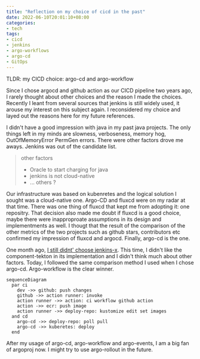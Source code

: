 ```yaml
---
title: "Reflection on my choice of cicd in the past"
date: 2022-06-10T20:01:10+08:00
categories:
- tech
tags:
- cicd
- jenkins
- argo-workflows
- argo-cd
- GitOps
---
```


TLDR:  my CICD choice: argo-cd and argo-workflow

Since I chose argocd and github action as our CICD pipeline two years ago, I rarely thought about other choices and the reason I made the choices. Recently I leant from several sources that jenkins is still widely used, it arouse my interest on this subject again. I reconsidered my choice and layed out the reasons here for my future references.

I didn't have a good impression with java in my past java projects. The only things left in my minds are slowness, verboseness, memory hog, OutOfMemoryError PermGen errors. There were other factors drove me aways. Jenkins was out of the candidate list.

> other factors
> * Oracle to start charging for java
> * jenkins is not cloud-native
> * ... others ?

Our infrastructure was based on kubenretes and the logical solution I sought was a cloud-native one. Argo-CD and fluxcd were on my radar at that time. There was one thing of fluxcd that kept me from adopting it: one repositry. That decision also made me doubt if fluxcd is a good choice, maybe there were inapproproate assumptions in its design and implementments as well. I thougt that the result of the comparison of the other metrics of the two projects such as github stars, contributors etc confirmed my impression of fluxcd and argocd. Finally, argo-cd is the one.

One month ago, [I still didnt' choose jenkins-x](https://jackliusr.github.io/posts/2022/05/reflection-on-implementation-of-cicd-using-argo-workflows/). This time, I didn't like the component-tekton in its implementation and I didn't think much about other factors. Today, I followed the same comparison method I used when I chose argo-cd. Argo-workflow is the clear winner. 

```mermaid
sequenceDiagram
  par ci
    dev ->> github: push changes
    github ->> action runner: invoke
    action runner ->> action: ci workflow github action
    action ->> ecr: push image
    action runner ->> deploy-repo: kustomize edit set images
  and cd
    argo-cd ->> deploy-repo: poll pull
    argo-cd ->> kuberetes: deploy
  end
```

After my usage of argo-cd, argo-workflow and argo-events, I am a big fan of argoproj now. I might try to use argo-rollout in the future.
